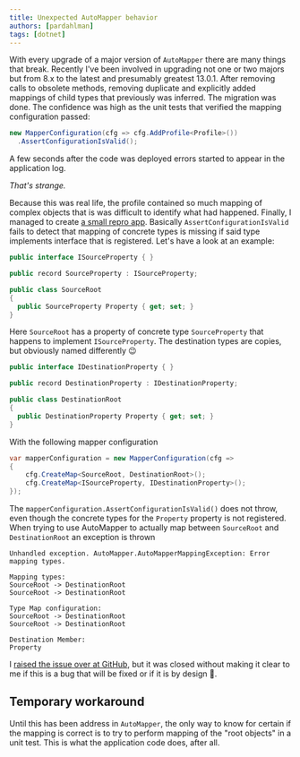 ```yaml
---
title: Unexpected AutoMapper behavior
authors: [pardahlman]
tags: [dotnet]
---
```


With every upgrade of a major version of `AutoMapper` there are many things that break. Recently I've been involved in upgrading not one or two majors but from 8.x to the latest and presumably greatest 13.0.1. After removing calls to obsolete methods, removing duplicate and explicitly added mappings of child types that previously was inferred. The migration was done. The confidence was high as the unit tests that verified the mapping configuration passed:

```csharp
new MapperConfiguration(cfg => cfg.AddProfile<Profile>())
  .AssertConfigurationIsValid();
```

A few seconds after the code was deployed errors started to appear in the application log. 

_That's strange._

Because this was real life, the profile contained so much mapping of complex objects that is was difficult to identify what had happened. Finally, I managed to create [a small repro app](https://github.com/pardahlman/automapper-repro). Basically `AssertConfigurationIsValid` fails to detect that mapping of concrete types is missing if said type implements interface that is registered. Let's have a look at an example:

```csharp title="Source types" showLineNumbers
public interface ISourceProperty { }

public record SourceProperty : ISourceProperty;

public class SourceRoot
{
  public SourceProperty Property { get; set; }
}
```

Here `SourceRoot` has a property of concrete type `SourceProperty` that happens to implement `ISourceProperty`. The destination types are copies, but obviously named differently 😉

```csharp title="Destination types" showLineNumbers
public interface IDestinationProperty { }

public record DestinationProperty : IDestinationProperty;

public class DestinationRoot
{
  public DestinationProperty Property { get; set; }
}
```

With the following mapper configuration

```csharp title="Mapper configuration" showLineNumbers
var mapperConfiguration = new MapperConfiguration(cfg =>
{
    cfg.CreateMap<SourceRoot, DestinationRoot>();
    cfg.CreateMap<ISourceProperty, IDestinationProperty>();
});
```

The `mapperConfiguration.AssertConfigurationIsValid()` does not throw, even though the concrete types for the `Property` property is not registered. When trying to use AutoMapper to actually map between `SourceRoot` and `DestinationRoot` an exception is thrown

```
Unhandled exception. AutoMapper.AutoMapperMappingException: Error mapping types.

Mapping types:
SourceRoot -> DestinationRoot
SourceRoot -> DestinationRoot

Type Map configuration:
SourceRoot -> DestinationRoot
SourceRoot -> DestinationRoot

Destination Member:
Property
```

I [raised the issue over at GitHub](https://github.com/AutoMapper/AutoMapper/issues/4504), but it was closed without making it clear to me if this is a bug that will be fixed or if it is by design 🤷.

## Temporary workaround

Until this has been address in `AutoMapper`, the only way to know for certain if the mapping is correct is to try to perform mapping of the "root objects" in a unit test. This is what the application code does, after all.